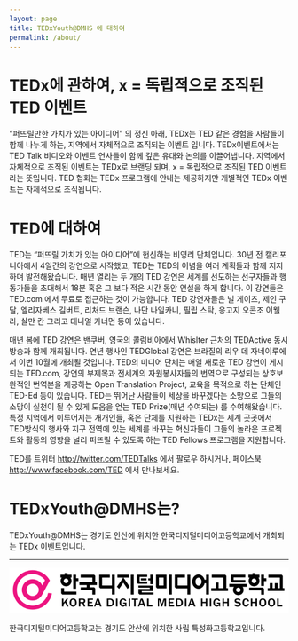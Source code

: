 ```yaml
---
layout: page
title: TEDxYouth@DMHS 에 대하여
permalink: /about/
---
```


# TEDx에 관하여, x = 독립적으로 조직된 TED 이벤트
“퍼뜨릴만한 가치가 있는 아이디어” 의 정신 아래, TEDx는 TED 같은 경험을 사람들이 함께 나누게 하는, 지역에서 자체적으로 조직되는 이벤트 입니다. TEDx이벤트에서는 TED Talk 비디오와 이벤트 연사들이 함께 깊은 유대와 논의를 이끌어냅니다. 지역에서 자체적으로 조직된 이벤트는 TEDx로 브랜딩 되며, x = 독립적으로 조직된 TED 이벤트라는 뜻입니다. TED 협회는 TEDx 프로그램에 안내는 제공하지만 개별적인 TEDx 이벤트는 자체적으로 조직됩니다. 

# TED에 대하여
TED는 “퍼뜨릴 가치가 있는 아이디어”에 헌신하는 비영리 단체입니다. 30년 전 캘리포니아에서 4일간의 강연으로 시작했고, TED는 TED의 이념을 여러 계획들과 함께 지지하며 발전해왔습니다. 매년 열리는 두 개의 TED 강연은 세계를 선도하는 선구자들과 행동가들을 초대해서 18분 혹은 그 보다 적은 시간 동안 연설을 하게 합니다. 이 강연들은 TED.com 에서 무료로 접근하는 것이 가능합니다. TED 강연자들은 빌 게이츠, 제인 구달, 엘리자베스 길버트, 리처드 브랜슨, 나단 나일카니, 필립 스탁, 응고지 오콘조 이웰라, 살만 칸 그리고 대니얼 카너먼 등이 있습니다.

매년 봄에 TED 강연은 밴쿠버, 영국의 콜럼비아에서 Whislter 근처의 TEDActive 동시 방송과 함께 개최됩니다. 연년 행사인 TEDGlobal 강연은 브라질의 리우 데 자네이루에서 이번 10월에 개최될 것입니다. TED의 미디어 단체는 매일 새로운 TED 강연이 게시되는 TED.com, 강연의 부제목과 전세계의 자원봉사자들의 번역으로 구성되는 상호보완적인 번역본을 제공하는 Open Translation Project, 교육을 목적으로 하는 단체인 TED-Ed 등이 있습니다. TED는 뛰어난 사람들이 세상을 바꾸겠다는 소망으로 그들의 소망이 실천이 될 수 있게 도움을 얻는 TED Prize(매년 수여되는) 를 수여해왔습니다. 특정 지역에서 이루어지는 개개인들, 혹은 단체를 지원하는 TEDx는 세계 곳곳에서 TED방식의 행사와 지구 전역에 있는 세계를 바꾸는 혁신자들이 그들의 놀라운 프로젝트와 활동의 영향을 널리 퍼뜨릴 수 있도록 하는 TED Fellows 프로그램을 지원합니다.

TED를 트위터 http://twitter.com/TEDTalks 에서 팔로우 하시거나, 페이스북 http://www.facebook.com/TED 에서 만나보세요.

# TEDxYouth@DMHS는?

TEDxYouth@DMHS는 경기도 안산에 위치한 한국디지털미디어고등학교에서 개최되는 TEDx 이벤트입니다. 

---

![](/assets/images/dimigo-logo.svg)

한국디지털미디어고등학교는 경기도 안산에 위치한 사립 특성화고등학교입니다.